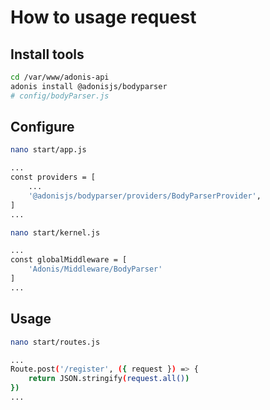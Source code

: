 # How to usage request

## Install tools

```bash
cd /var/www/adonis-api
adonis install @adonisjs/bodyparser
# config/bodyParser.js
```

## Configure

```bash
nano start/app.js
```

```bash
...
const providers = [
    ...
    '@adonisjs/bodyparser/providers/BodyParserProvider',
]
...
```

```bash
nano start/kernel.js
```

```bash
...
const globalMiddleware = [
    'Adonis/Middleware/BodyParser'
]
...
```

## Usage

```bash
nano start/routes.js
```

```bash
...
Route.post('/register', ({ request }) => {
    return JSON.stringify(request.all())
})
...
```
